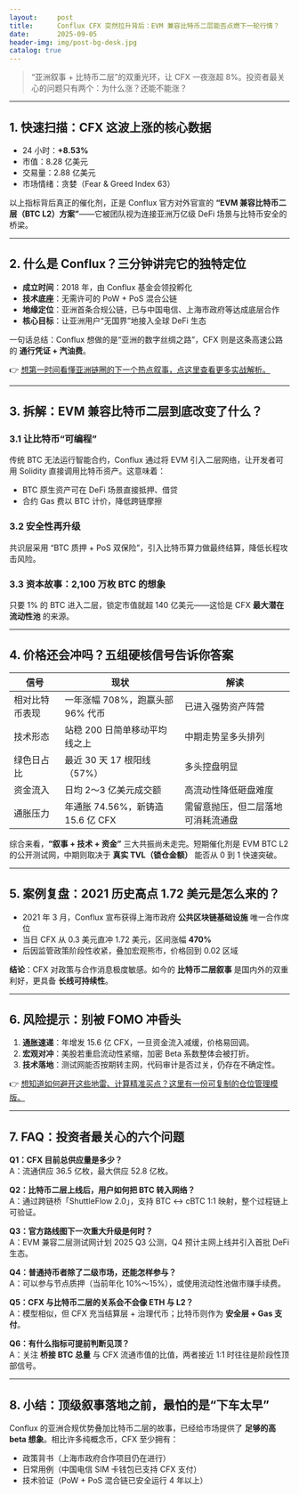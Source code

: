 ```yaml
---
layout:     post
title:      Conflux CFX 突然拉升背后：EVM 兼容比特币二层能否点燃下一轮行情？
date:       2025-09-05
header-img: img/post-bg-desk.jpg
catalog: true
---
```


> “亚洲叙事 + 比特币二层”的双重光环，让 CFX 一夜涨超 8%。投资者最关心的问题只有两个：为什么涨？还能不能涨？

---

## 1. 快速扫描：CFX 这波上涨的核心数据

- 24 小时：**+8.53%**
- 市值：8.28 亿美元  
- 交易量：2.88 亿美元  
- 市场情绪：贪婪（Fear & Greed Index 63）

以上指标背后真正的催化剂，正是 Conflux 官方对外官宣的 **“EVM 兼容比特币二层（BTC L2）方案”**——它被团队视为连接亚洲万亿级 DeFi 场景与比特币安全的桥梁。

---

## 2. 什么是 Conflux？三分钟讲完它的独特定位

- **成立时间**：2018 年，由 Conflux 基金会领投孵化  
- **技术底座**：无需许可的 PoW + PoS 混合公链  
- **地缘定位**：亚洲首条合规公链，已与中国电信、上海市政府等达成底层合作  
- **核心目标**：让亚洲用户“无国界”地接入全球 DeFi 生态  

一句话总结：Conflux 想做的是“亚洲的数字丝绸之路”，CFX 则是这条高速公路的 **通行凭证 + 汽油费**。

👉 [想第一时间看懂亚洲链圈的下一个热点叙事，点这里查看更多实战解析。](https://okxdog.com/)

---

## 3. 拆解：EVM 兼容比特币二层到底改变了什么？

### 3.1 让比特币“可编程”  
传统 BTC 无法运行智能合约，Conflux 通过将 EVM 引入二层网络，让开发者可用 Solidity 直接调用比特币资产。这意味着：

- BTC 原生资产可在 DeFi 场景直接抵押、借贷  
- 合约 Gas 费以 BTC 计价，降低跨链摩擦  

### 3.2 安全性再升级  
共识层采用 “BTC 质押 + PoS 双保险”，引入比特币算力做最终结算，降低长程攻击风险。  

### 3.3 资本故事：2,100 万枚 BTC 的想象  
只要 1% 的 BTC 进入二层，锁定市值就超 140 亿美元——这恰是 CFX **最大潜在流动性池** 的来源。

---

## 4. 价格还会冲吗？五组硬核信号告诉你答案

| 信号 | 现状 | 解读 |
|---|---|---|
| 相对比特币表现 | 一年涨幅 708%，跑赢头部 96% 代币 | 已进入强势资产阵营 |
| 技术形态 | 站稳 200 日简单移动平均线之上 | 中期走势呈多头排列 |
| 绿色日占比 | 最近 30 天 17 根阳线（57%） | 多头控盘明显 |
| 资金流入 | 日均 2～3 亿美元成交额 | 高流动性降低砸盘难度 |
| 通胀压力 | 年通胀 74.56%，新铸造 15.6 亿 CFX | 需留意抛压，但二层落地可消耗流通盘 |

综合来看，**“叙事 + 技术 + 资金”** 三大共振尚未走完。短期催化剂是 EVM BTC L2 的公开测试网，中期则取决于 **真实 TVL（锁仓金额）** 能否从 0 到 1 快速突破。

---

## 5. 案例复盘：2021 历史高点 1.72 美元是怎么来的？

- 2021 年 3 月，Conflux 宣布获得上海市政府 **公共区块链基础设施** 唯一合作席位  
- 当日 CFX 从 0.3 美元直冲 1.72 美元，区间涨幅 **470%**  
- 后因监管政策阶段性收紧，叠加宏观熊市，价格回到 0.02 区域  

**结论**：CFX 对政策与合作消息极度敏感。如今的 **比特币二层叙事** 是国内外的双重利好，更具备 **长线可持续性**。

---

## 6. 风险提示：别被 FOMO 冲昏头

1. **通胀速递**：年增发 15.6 亿 CFX，一旦资金流入减缓，价格易回调。  
2. **宏观对冲**：美股若重启流动性紧缩，加密 Beta 系数整体会被打折。  
3. **技术落地**：测试网能否按期转主网，代码审计是否过关，仍存在不确定性。

👉 [想知道如何避开这些地雷、计算精准买点？这里有一份可复制的仓位管理模版。](https://okxdog.com/)

---

## 7. FAQ：投资者最关心的六个问题

**Q1：CFX 目前总供应量是多少？**  
A：流通供应 36.5 亿枚，最大供应 52.8 亿枚。

**Q2：比特币二层上线后，用户如何把 BTC 转入网络？**  
A：通过跨链桥「ShuttleFlow 2.0」，支持 BTC ↔ cBTC 1:1 映射，整个过程链上可验证。

**Q3：官方路线图下一次重大升级是何时？**  
A：EVM 兼容二层测试网计划 2025 Q3 公测，Q4 预计主网上线并引入首批 DeFi 生态。

**Q4：普通持币者除了二级市场，还能怎样参与？**  
A：可以参与节点质押（当前年化 10%～15%），或使用流动性池做市赚手续费。

**Q5：CFX 与比特币二层的关系会不会像 ETH 与 L2？**  
A：模型相似，但 CFX 充当结算层 + 治理代币；比特币则作为 **安全层 + Gas 支付**。

**Q6：有什么指标可提前判断见顶？**  
A：关注 **桥接 BTC 总量** 与 CFX 流通市值的比值，两者接近 1:1 时往往是阶段性顶部信号。

---

## 8. 小结：顶级叙事落地之前，最怕的是“下车太早”

Conflux 的亚洲合规优势叠加比特币二层的故事，已经给市场提供了 **足够的高 beta 想象**。相比许多纯概念币，CFX 至少拥有：

- 政策背书（上海市政府合作项目仍在进行）  
- 日常用例（中国电信 SIM 卡钱包已支持 CFX 支付）  
- 技术验证（PoW + PoS 混合链已安全运行 4 年以上）